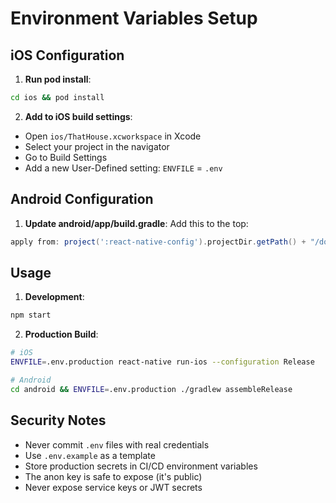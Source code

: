 # Environment Variables Setup

## iOS Configuration

1. **Run pod install**:
```bash
cd ios && pod install
```

2. **Add to iOS build settings**:
- Open `ios/ThatHouse.xcworkspace` in Xcode
- Select your project in the navigator
- Go to Build Settings
- Add a new User-Defined setting: `ENVFILE` = `.env`

## Android Configuration

1. **Update android/app/build.gradle**:
Add this to the top:
```gradle
apply from: project(':react-native-config').projectDir.getPath() + "/dotenv.gradle"
```

## Usage

1. **Development**:
```bash
npm start
```

2. **Production Build**:
```bash
# iOS
ENVFILE=.env.production react-native run-ios --configuration Release

# Android
cd android && ENVFILE=.env.production ./gradlew assembleRelease
```

## Security Notes

- Never commit `.env` files with real credentials
- Use `.env.example` as a template
- Store production secrets in CI/CD environment variables
- The anon key is safe to expose (it's public)
- Never expose service keys or JWT secrets